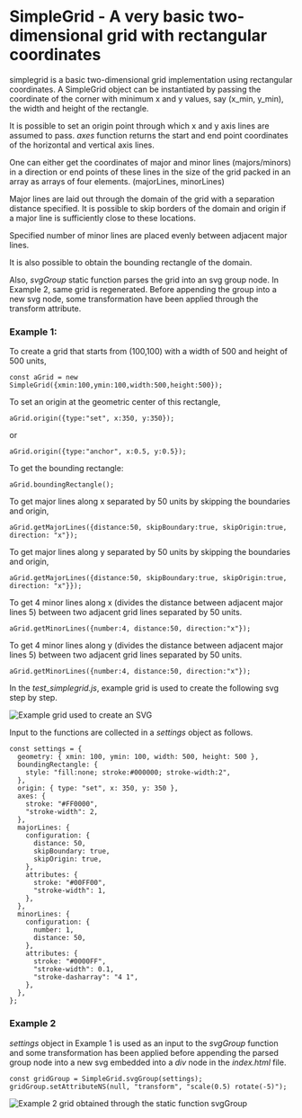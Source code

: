# SimpleGrid - A very basic two-dimensional grid with rectangular coordinates

simplegrid is a basic two-dimensional grid implementation using rectangular coordinates. A SimpleGrid object can be instantiated by passing the coordinate of the corner with minimum x and y values, say (x_min, y_min), the width and height of the rectangle. 

It is possible to set an origin point through which x and y axis lines are assumed to pass. *axes* function returns the start and end point coordinates of the horizontal and vertical axis lines.

One can either get the coordinates of major and minor lines (majors/minors) in a direction or end points of these lines in the size of the grid packed in an array as arrays of four elements. (majorLines, minorLines)

Major lines are laid out through the domain of the grid with a separation distance specified. It is possible to skip borders of the domain and origin if a major line is sufficiently close to these locations. 

Specified number of minor lines are placed evenly between adjacent major lines.

It is also possible to obtain the bounding rectangle of the domain.

Also, *svgGroup* static function parses the grid into an svg group node. In Example 2, same grid is regenerated. Before appending the group into a new svg node, some transformation have been applied through the transform attribute.

### Example 1: 

To create a grid that starts from (100,100) with a width of 500 and height of 500 units, 

```const aGrid = new SimpleGrid({xmin:100,ymin:100,width:500,height:500});```

To set an origin at the geometric center of this rectangle, 

```aGrid.origin({type:"set", x:350, y:350}); ```

or

```aGrid.origin({type:"anchor", x:0.5, y:0.5});```

To get the bounding rectangle: 

```aGrid.boundingRectangle();```

To get major lines along x separated by 50 units by skipping the boundaries and origin,

```aGrid.getMajorLines({distance:50, skipBoundary:true, skipOrigin:true, direction: "x"});```

To get major lines along y separated by 50 units by skipping the boundaries and origin,

```aGrid.getMajorLines({distance:50, skipBoundary:true, skipOrigin:true, direction: "x"}});```

To get 4 minor lines along x (divides the distance between adjacent major lines 5) between two adjacent grid lines separated by 50 units. 

```aGrid.getMinorLines({number:4, distance:50, direction:"x"});```

To get 4 minor lines along y (divides the distance between adjacent major lines 5) between two adjacent grid lines separated by 50 units. 

```aGrid.getMinorLines({number:4, distance:50, direction:"x"});```

In the *test_simplegrid.js*, example grid is used to create the following svg step by step. 

![Example grid used to create an SVG](./assets/images/example_grid.png "Example grid")

Input to the functions are collected in a *settings* object as follows.

```
const settings = {
  geometry: { xmin: 100, ymin: 100, width: 500, height: 500 },
  boundingRectangle: {
    style: "fill:none; stroke:#000000; stroke-width:2",
  },
  origin: { type: "set", x: 350, y: 350 },
  axes: {
    stroke: "#FF0000",
    "stroke-width": 2,
  },
  majorLines: {
    configuration: {
      distance: 50,
      skipBoundary: true,
      skipOrigin: true,
    },
    attributes: {
      stroke: "#00FF00",
      "stroke-width": 1,
    },
  },
  minorLines: {
    configuration: {
      number: 1,
      distance: 50,
    },
    attributes: {
      stroke: "#0000FF",
      "stroke-width": 0.1,
      "stroke-dasharray": "4 1",
    },
  },
};
```


### Example 2

*settings* object in Example 1 is used as an input to the *svgGroup* function and some transformation has been applied before appending the parsed group node into a new svg embedded into a *div* node in the *index.html* file.

```
const gridGroup = SimpleGrid.svgGroup(settings);
gridGroup.setAttributeNS(null, "transform", "scale(0.5) rotate(-5)");
```

![Example 2 grid obtained through the static function svgGroup](./assets/images/example_grid2.png "Example 2 grid")